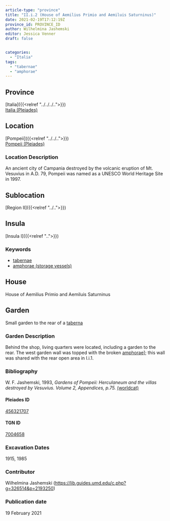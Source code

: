 ```yaml
---
article-type: "province"
title: "II.i.2 (House of Aemilius Primio and Aemiluis Saturninus)"
date: 2021-02-19T17:12:19Z
province_id: PROVINCE_ID
author: Wilhelmina Jashemski
editor: Jessica Venner
draft: false


categories:
  - "Italia"
tags:
  - "tabernae"
  - "amphorae"
---
```


## Province
[Italia]({{<relref "../../../..">}}) \
[Italia (Pleiades)](https://pleiades.stoa.org/places/1052)

## Location
[Pompeii]({{<relref "../../..">}}) \
[Pompeii (Pleiades)](https://pleiades.stoa.org/places/433032)


### Location Description
An ancient city of Campania destroyed by the volcanic eruption of Mt. Vesuvius in A.D. 79, Pompeii was named as a UNESCO World Heritage Site in 1997.

## Sublocation
[Region II]({{<relref "../..">}})
## Insula
[Insula I]({{<relref "..">}})

### Keywords
 - [tabernae](http://www.getty.edu/vow/AATFullDisplay?find=tabernae&logic=AND&note=&english=N&prev_page=1&subjectid=300005366)
 - [amphorae (storage vessels)](http://vocab.getty.edu/page/aat/300148696)


## House
House of Aemilius Primio and Aemiluis Saturninus



## Garden
Small garden to the rear of a [taberna](http://www.getty.edu/vow/AATFullDisplay?find=tabernae&logic=AND&note=&english=N&prev_page=1&subjectid=300005366)

### Garden Description
Behind the shop, living quarters were located, including a garden to the rear. The west garden wall was topped with the broken [amphorae](http://vocab.getty.edu/page/aat/300148696)]; this wall was shared with the rear open area in I.i.1.


### Bibliography
W. F. Jashemski, 1993, *Gardens of Pompeii: Herculaneum and the villas destroyed by Vesuvius. Volume 2, Appendices, p.75.* [(worldcat)](https://www.worldcat.org/title/gardens-of-pompeii-herculaneum-and-the-villas-destroyed-by-vesuvius-volume-2-appendices/oclc/222353569)


<!--#### Periodo ID-->

<!-- [PERIODO_ID](https://pleiades.stoa.org/places/PLEIADES_ID) -->

#### Pleiades ID
[456321707](https://pleiades.stoa.org/places/456321707)

#### TGN ID
[7004658](http://vocab.getty.edu/page/tgn/7004658)

###  Excavation Dates
1915, 1985

### Contributor
Wilhelmina Jashemski (https://lib.guides.umd.edu/c.php?g=326514&p=2193250)


### Publication date
19 February 2021
<!-- Format: dd MONTH_NAME yyyy -->

<!-- DATE -->
